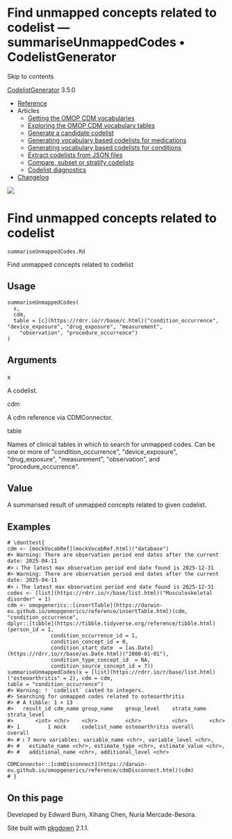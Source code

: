 # Find unmapped concepts related to codelist — summariseUnmappedCodes • CodelistGenerator

Skip to contents

[CodelistGenerator](../index.html) 3.5.0

  * [Reference](../reference/index.html)
  * Articles
    * [Getting the OMOP CDM vocabularies](../articles/a01_GettingOmopCdmVocabularies.html)
    * [Exploring the OMOP CDM vocabulary tables](../articles/a02_ExploreCDMvocabulary.html)
    * [Generate a candidate codelist](../articles/a03_GenerateCandidateCodelist.html)
    * [Generating vocabulary based codelists for medications](../articles/a04_GenerateVocabularyBasedCodelist.html)
    * [Generating vocabulary based codelists for conditions](../articles/a04b_icd_codes.html)
    * [Extract codelists from JSON files](../articles/a05_ExtractCodelistFromJSONfile.html)
    * [Compare, subset or stratify codelists](../articles/a06_CreateSubsetsFromCodelist.html)
    * [Codelist diagnostics](../articles/a07_RunCodelistDiagnostics.html)
  * [Changelog](../news/index.html)




![](../logo.png)

# Find unmapped concepts related to codelist

`summariseUnmappedCodes.Rd`

Find unmapped concepts related to codelist

## Usage
    
    
    summariseUnmappedCodes(
      x,
      cdm,
      table = [c](https://rdrr.io/r/base/c.html)("condition_occurrence", "device_exposure", "drug_exposure", "measurement",
        "observation", "procedure_occurrence")
    )

## Arguments

x
    

A codelist.

cdm
    

A cdm reference via CDMConnector.

table
    

Names of clinical tables in which to search for unmapped codes. Can be one or more of "condition_occurrence", "device_exposure", "drug_exposure", "measurement", "observation", and "procedure_occurrence".

## Value

A summarised result of unmapped concepts related to given codelist.

## Examples
    
    
    # \donttest{
    cdm <- [mockVocabRef](mockVocabRef.html)("database")
    #> Warning: There are observation period end dates after the current date: 2025-04-11
    #> ℹ The latest max observation period end date found is 2025-12-31
    #> Warning: There are observation period end dates after the current date: 2025-04-11
    #> ℹ The latest max observation period end date found is 2025-12-31
    codes <- [list](https://rdrr.io/r/base/list.html)("Musculoskeletal disorder" = 1)
    cdm <- omopgenerics::[insertTable](https://darwin-eu.github.io/omopgenerics/reference/insertTable.html)(cdm, "condition_occurrence",
    dplyr::[tibble](https://tibble.tidyverse.org/reference/tibble.html)(person_id = 1,
                  condition_occurrence_id = 1,
                  condition_concept_id = 0,
                  condition_start_date  = [as.Date](https://rdrr.io/r/base/as.Date.html)("2000-01-01"),
                  condition_type_concept_id  = NA,
                  condition_source_concept_id = 7))
    summariseUnmappedCodes(x = [list](https://rdrr.io/r/base/list.html)("osteoarthritis" = 2), cdm = cdm,
    table = "condition_occurrence")
    #> Warning: ! `codelist` casted to integers.
    #> Searching for unmapped codes related to osteoarthritis
    #> # A tibble: 1 × 13
    #>   result_id cdm_name group_name    group_level    strata_name strata_level
    #>       <int> <chr>    <chr>         <chr>          <chr>       <chr>       
    #> 1         1 mock     codelist_name osteoarthritis overall     overall     
    #> # ℹ 7 more variables: variable_name <chr>, variable_level <chr>,
    #> #   estimate_name <chr>, estimate_type <chr>, estimate_value <chr>,
    #> #   additional_name <chr>, additional_level <chr>
    
    CDMConnector::[cdmDisconnect](https://darwin-eu.github.io/omopgenerics/reference/cdmDisconnect.html)(cdm)
    # }
    

## On this page

Developed by Edward Burn, Xihang Chen, Nuria Mercade-Besora.

Site built with [pkgdown](https://pkgdown.r-lib.org/) 2.1.1.
